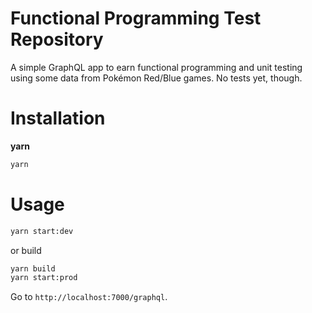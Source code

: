 # Functional Programming Test Repository

A simple GraphQL app to earn functional programming and unit testing using some data from Pokémon Red/Blue games.
No tests yet, though.

# Installation

**yarn**

```bash
yarn
```

# Usage

```bash
yarn start:dev
```

or build

```bash
yarn build
yarn start:prod
```

Go to `http://localhost:7000/graphql`.